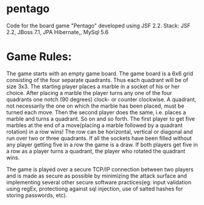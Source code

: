 # pentago
Code for the board game "Pentago" developed using JSF 2.2.  Stack: JSF 2.2, JBoss 7.1, JPA Hibernate,, MySql 5.6

Game Rules:
===========
The game starts with an empty game board. The game board is a 6x6 grid consisting of the four separate quadrants. Thus each quadrant will be of size 3x3. The starting player places a marble in a socket of his or her choice. After placing a marble the player turns any one of the four quadrants one notch (90 degrees) clock- or counter clockwise.
A quadrant, not necessarily the one on which the marble has been placed, must be turned each move. Then the second player does the same, i.e. places a marble and turns a quadrant. So on and so forth. The first player to get five marbles at the end of a move(placing a marble followed by a quadrant rotation) in a row wins! The row can be horizontal, vertical or diagonal and run over two or three quadrants. If all the sockets have been filled without any player getting five in a row the game is a draw. If both players get five in a row as a player turns a quadrant, the player who rotated the quadrant wins.

The game is played over a secure TCP/IP connection between two players and is made as secure as possible by minimizing the attack surface and implementing several other secure software practices(eg: input validation using regEx, protectiong against sql injection, use of salted hashes for storing passwords, etc).
